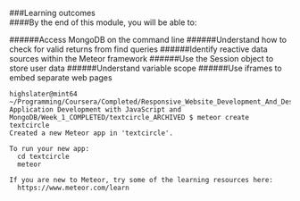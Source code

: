 ###Learning outcomes  
####By the end of this module, you will be able to:

######Access MongoDB on the command line
######Understand how to check for valid returns from find queries
######Identify reactive data sources within the Meteor framework
######Use the Session object to store user data
######Understand variable scope
######Use iframes to embed separate web pages


```Console  
highslater@mint64 ~/Programming/Coursera/Completed/Responsive_Website_Development_And_Design/Web Application Development with JavaScript and MongoDB/Week_1_COMPLETED/textcircle_ARCHIVED $ meteor create textcircle
Created a new Meteor app in 'textcircle'.     

To run your new app:                          
  cd textcircle                               
  meteor                                      
                                              
If you are new to Meteor, try some of the learning resources here:
  https://www.meteor.com/learn     


```